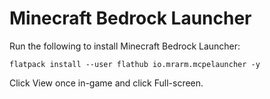 # Minecraft Bedrock Launcher

Run the following to install Minecraft Bedrock Launcher:

```
flatpack install --user flathub io.mrarm.mcpelauncher -y
```

Click View once in-game and click Full-screen.
